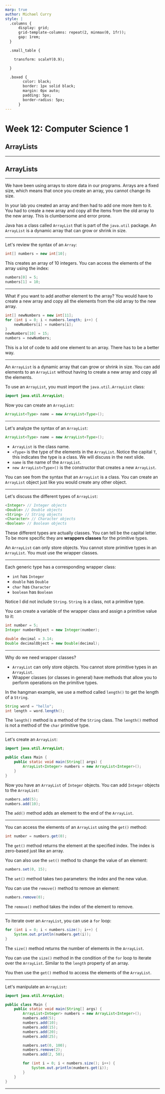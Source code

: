 ```yaml
---
marp: true
author: Michael Curry
style: |
  .columns {
      display: grid;
      grid-template-columns: repeat(2, minmax(0, 1fr));
      gap: 1rem;
  }

  .small_table {

    transform: scaleY(0.9);

  }

  .boxed {
        color: black;
        border: 1px solid black;
        margin: 0px auto;
        padding: 5px;
        border-radius: 5px;
      }
---
```


# Week 12: Computer Science 1

## ArrayLists

---

## ArrayLists

---

We have been using arrays to store data in our programs. Arrays are a fixed size, which means that once you create an array, you cannot change its size.

In your lab you created an array and then had to add one more item to it. You had to create a new array and copy all the items from the old array to the new array. This is clumbersome and error prone.

Java has a class called `ArrayList` that is part of the `java.util` package. An `ArrayList` is a dynamic array that can grow or shrink in size.

---

Let's review the syntax of an `Array`:

```java
int[] numbers = new int[10];
```

This creates an array of 10 integers. You can access the elements of the array using the index:

```java
numbers[0] = 5;
numbers[1] = 10;
```

---

What if you want to add another element to the array? You would have to create a new array and copy all the elements from the old array to the new array.

```java
int[] newNumbers = new int[11];
for (int i = 0; i < numbers.length; i++) {
    newNumbers[i] = numbers[i];
}
newNumbers[10] = 15;
numbers = newNumbers;
```

This is a lot of code to add one element to an array. There has to be a better way.

---

An `ArrayList` is a dynamic array that can grow or shrink in size. You can add elements to an `ArrayList` without having to create a new array and copy all the elements.

To use an `ArrayList`, you must import the `java.util.ArrayList` class:

```java
import java.util.ArrayList;
```

Now you can create an `ArrayList`:

```java
ArrayList<Type> name = new ArrayList<Type>();
```

---

Let's analyze the syntax of an `ArrayList`:

```java
ArrayList<Type> name = new ArrayList<Type>();
```

- `ArrayList` is the class name.
- `<Type>` is the type of the elements in the `ArrayList`. Notice the capital `T`, this indicates the type is a class. We will discuss in the next slide.
- `name` is the name of the `ArrayList`.
- `new ArrayList<Type>()` is the constructor that creates a new `ArrayList`.
  <br>

You can see from the syntax that an `ArrayList` is a class. You can create an `ArrayList` object just like you would create any other object.

---

Let's discuss the different types of `ArrayList`:

```java
<Integer> // Integer objects
<Double> // Double objects
<String> // String objects
<Character> // Character objects
<Boolean> // Boolean objects
```

These different types are actually classes. You can tell be the capital letter. To be more specific they are <b>wrappers classes</b> for the primitive types.

An `ArrayList` can only store objects. You cannot store primitive types in an `ArrayList`. You must use the wrapper classes.

---

Each generic type has a corresponding wrapper class:

- `int` has `Integer`
- `double` has `Double`
- `char` has `Character`
- `boolean` has `Boolean`

Notice I did not include `String`. `String` is a class, not a primitive type.

You can create a variable of the wrapper class and assign a primitive value to it:

```java
int number = 5;
Integer numberObject = new Integer(number);

double decimal = 3.14;
Double decimalObject = new Double(decimal);
```

---

Why do we need wrapper classes?

- `ArrayList` can only store objects. You cannot store primitive types in an `ArrayList`.
- Wrapper classes (or classes in general) have methods that allow you to perform operations on the primitive types.

In the hangman example, we use a method called `length()` to get the length of a `String`.

```java
String word = "hello";
int length = word.length();
```

The `length()` method is a method of the `String` class. The `length()` method is not a method of the `char` primitive type.

---

Let's create an `ArrayList`:

```java
import java.util.ArrayList;

public class Main {
    public static void main(String[] args) {
        ArrayList<Integer> numbers = new ArrayList<Integer>();
    }
}
```

Now you have an `ArrayList` of `Integer` objects. You can add `Integer` objects to the `ArrayList`:

```java
numbers.add(5);
numbers.add(10);
```

The `add()` method adds an element to the end of the `ArrayList`.

---

You can access the elements of an `ArrayList` using the `get()` method:

```java
int number = numbers.get(0);
```

The `get()` method returns the element at the specified index. The index is zero-based just like an array.

You can also use the `set()` method to change the value of an element:

```java
numbers.set(0, 15);
```

The `set()` method takes two parameters: the index and the new value.

You can use the `remove()` method to remove an element:

```java
numbers.remove(0);
```

The `remove()` method takes the index of the element to remove.

---

To iterate over an `ArrayList`, you can use a `for` loop:

```java
for (int i = 0; i < numbers.size(); i++) {
    System.out.println(numbers.get(i));
}
```

The `size()` method returns the number of elements in the `ArrayList`.

You can use the `size()` method in the condition of the `for` loop to iterate over the `ArrayList`. Similar to the `length` property of an array.

You then use the `get()` method to access the elements of the `ArrayList`.

---

Let's manipulate an `ArrayList`:

```java
import java.util.ArrayList;

public class Main {
    public static void main(String[] args) {
        ArrayList<Integer> numbers = new ArrayList<Integer>();
        numbers.add(5);
        numbers.add(10);
        numbers.add(15);
        numbers.add(20);
        numbers.add(25);

        numbers.set(0, 100);
        numbers.remove(2);
        numbers.add(2, 50);

        for (int i = 0; i < numbers.size(); i++) {
            System.out.println(numbers.get(i));
        }
    }
}
```

---
